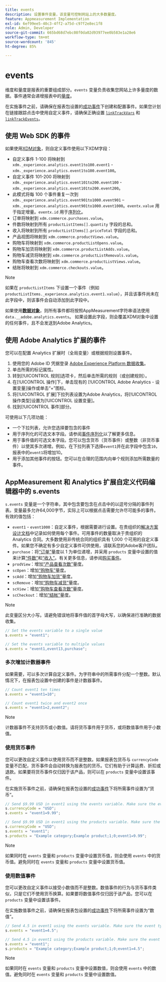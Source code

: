 ```yaml
---
title: events
description: 设置事件变量，该变量可控制网站上的大多数量度。
feature: Appmeasurement Implementation
exl-id: 6ef99ee5-40c3-4ff2-a75d-c97f2e8ec1f8
role: Admin, Developer
source-git-commit: 665bd68d7ebc08f0da02d93977ee0b583e1a28e6
workflow-type: tm+mt
source-wordcount: '845'
ht-degree: 85%

---
```


# events

维度和量度是报表的重要组成部分。`events` 变量负责收集您网站上许多量度的数据。事件通常会递增报表中的[量度](/help/components/metrics/overview.md)。

在实施事件之前，请确保在报表包设置的[成功事件](/help/admin/admin/c-manage-report-suites/c-edit-report-suites/conversion-var-admin/c-success-events/success-event.md)下创建和配置事件。如果您计划在链接跟踪点击中使用自定义事件，请确保正确设置 [`linkTrackVars`](../../config-vars/linktrackvars.md) 和 [`linkTrackEvents`](../../config-vars/linktrackevents.md)。

## 使用 Web SDK 的事件

如果使用[XDM对象](/help/implement/aep-edge/xdm-var-mapping.md)，则自定义事件使用以下XDM字段：

* 自定义事件 1-100 将映射到 `xdm._experience.analytics.event1to100.event1` - `xdm._experience.analytics.event1to100.event100`。
* 自定义事件 101-200 将映射到 `xdm._experience.analytics.event101to200.event100` - `xdm._experience.analytics.event101to200.event200`。
* 此模式将每 100 个事件重复一次到 `xdm._experience.analytics.event901to1000.event901` – `xdm._experience.analytics.event901to1000.event1000`。`eventx.value` 用于指定增量。`eventx.id` 用于[序列化](event-serialization.md)。
* 订单将映射到 `xdm.commerce.purchases.value`。
* 件数将映射到所有 `productListItems[].quantity` 字段的总和。
* 收入将映射到所有 `productListItems[].priceTotal` 字段的总和。
* 产品视图将映射到 `xdm.commerce.productViews.value`。
* 购物车将映射到 `xdm.commerce.productListOpens.value`。
* 购物车加货将映射到 `xdm.commerce.productListAdds.value`。
* 购物车减货将映射到 `xdm.commerce.productListRemovals.value`。
* 购物车查看次数将映射到 `xdm.commerce.productListViews.value`。
* 结账将映射到 `xdm.commerce.checkouts.value`。

>[!NOTE]
>
>如果在 `productListItems` 下设置一个事件（例如 `productListItems._experience.analytics.event1.value`），并且该事件尚未在此字段中，则该事件会自动添加到此字段中。

如果使用&#x200B;[**数据对象**](/help/implement/aep-edge/data-var-mapping.md)，则所有事件都将按照AppMeasurement字符串语法使用`data.__adobe.analytics.events`。 如果设置此字段，则会覆盖XDM对象中设置的任何事件，且不会发送到Adobe Analytics。

## 使用 Adobe Analytics 扩展的事件

您可以在配置 Analytics 扩展时（全局变量）或根据规则设置事件。

1. 使用您的 Adobe ID 凭据登录 [Adobe Experience Platform 数据收集](https://experience.adobe.com/data-collection)。
2. 单击所需的标记属性。
3. 转到[!UICONTROL 规则]选项卡，然后单击所需的规则（或创建规则）。
4. 在[!UICONTROL 操作]下，单击现有的 [!UICONTROL Adobe Analytics - 设置变量]操作或单击“+”图标。
5. 将[!UICONTROL 扩展]下拉列表设置为Adobe Analytics，将[!UICONTROL 操作类型]设置为[!UICONTROL 设置变量]。
6. 找到[!UICONTROL 事件]部分。

可使用以下几项功能：

* 一个下拉列表，允许您选择要包含的事件
* 用于序列化的可选文本字段。请参阅[事件序列化](event-serialization.md)以了解更多信息。
* 用于事件值的可选文本字段。您可以包含货币（货币事件）或整数（非货币事件）以使其多次递增。例如，在下拉列表下选择`event1`并在此字段中包含`10`，报表中的`event1`将增加10。
* 用于添加其他事件的按钮。您可以在合理的范围内向单个规则添加所需数量的事件。

## AppMeasurement 和 Analytics 扩展自定义代码编辑器中的 s.events

`s.events` 变量是一个字符串，其中包含要包含在点击中的以逗号分隔的事件列表。变量最多允许64,000字节，实际上可以根据点击需要允许尽可能多的事件。 有效的值包括：

* `event1` - `event1000`：自定义事件，根据需要进行设置。在贵组织的[解决方案设计文档](../../../prepare/solution-design.md)中记录如何使用每个事件。可用事件的数量取决于贵组织的 Analytics 合同。大多数使用非传统合同的组织具有 1,000 个可用的自定义事件。如果您不确定有多少自定义事件可供使用，请联系您的Adobe客户团队。
* `purchase`：将[“订单”](/help/components/metrics/orders.md)量度以 1 为单位递增，并采用 `products` 变量中设置的值来计算[“件数”](/help/components/metrics/units.md)和[“收入”](/help/components/metrics/revenue.md)。有关更多信息，请参阅[购买事件](event-purchase.md)。
* `prodView`：增加[“产品查看次数”](/help/components/metrics/product-views.md)量度。
* `scOpen`：增加[“购物车”](/help/components/metrics/carts.md)量度。
* `scAdd`：增加[“购物车加货”](/help/components/metrics/cart-additions.md)量度。
* `scRemove`：增加[“购物车减货”](/help/components/metrics/cart-removals.md)量度。
* `scView`：增加[“购物车查看次数”](/help/components/metrics/cart-views.md)量度。
* `scCheckout`：增加[“结帐”](/help/components/metrics/checkouts.md)量度。

>[!NOTE]
>
>此变量区分大小写。请避免错误地将事件值的首字母大写，以确保进行准确的数据收集。

```js
// Set the events variable to a single value
s.events = "event1";

// Set the events variable to multiple values
s.events = "event1,event13,purchase";
```

### 多次增加计数器事件

如果需要，可以多次计算自定义事件。为字符串中的所需事件分配一个整数。默认情况下，在报表包设置中创建的事件是计数器事件。

```js
// Count event1 ten times
s.events = "event1=10";

// Count event1 twice and event2 once
s.events = "event1=2,event2";
```

>[!NOTE]
>
>计数器事件不支持货币或小数值。请将货币事件用于货币，或将数值事件用于小数值。

### 使用货币事件

您可以更改自定义事件以使用货币而不是整数。如果报表包货币与 `currencyCode` 变量不匹配，货币事件会自动转换为报表包的货币。它们有助于计算运费、折扣或退款。如果要将货币事件仅归因于该产品，则可以在 `products` 变量中设置该事件。

在实施货币事件之前，请确保在报表包设置的[成功事件](/help/admin/admin/c-manage-report-suites/c-edit-report-suites/conversion-var-admin/c-success-events/success-event.md)下将所需事件设置为“货币”。

```js
// Send $9.99 USD in event1 using the events variable. Make sure the event type for event1 is Currency in Report suite settings
s.currencyCode = "USD";
s.events = "event1=9.99";

// Send $9.99 USD in event1 using the products variable. Make sure the event type for event1 is Currency in Report suite settings
s.currencyCode = "USD";
s.events = "event1";
s.products = "Example category;Example product;1;0;event1=9.99";
```

>[!NOTE]
>
>如果同时在 `events` 变量和 `products` 变量中设置货币值，则会使用 `events` 中的货币值。避免同时在 `events` 变量和 `products` 变量中设置货币值。

### 使用数值事件

您可以更改自定义事件以接受小数值而不是整数。数值事件的行为与货币事件类似，只是它们不使用货币换算。如果要将数值事件仅归因于该产品，您可以在 `products` 变量中设置该事件。

在实施数值事件之前，请确保在报表包设置的[成功事件](/help/admin/admin/c-manage-report-suites/c-edit-report-suites/conversion-var-admin/c-success-events/success-event.md)下将所需事件设置为“数值”。

```js
// Send 4.5 in event1 using the events variable. Make sure the event type for event1 is Numeric in Report suite settings
s.events = "event1=4.5";

// Send 4.5 in event1 using the products variable. Make sure the event type for event1 is Numeric in Report suite settings
s.events = "event1";
s.products = "Example category;Example product;1;0;event1=4.5";
```

>[!NOTE]
>
>如果同时在 `events` 变量和 `products` 变量中设置数值，则会使用 `events` 中的数值。避免同时在 `events` 变量和 `products` 变量中设置数值。
